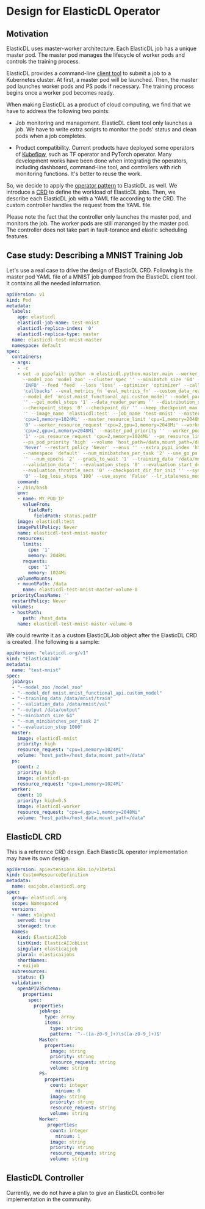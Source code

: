 # Design for ElasticDL Operator

## Motivation

ElasticDL uses master-worker architecture.
Each ElasticDL job has a unique master pod.
The master pod manages the lifecycle of worker pods and controls the training process.

ElasticDL provides a command-line [client tool](https://github.com/sql-machine-learning/elasticdl/blob/develop/docs/designs/client_tool.md)
to submit a job to a Kubernetes cluster.
At first, a master pod will be launched.
Then, the master pod launches worker pods and PS pods if necessary.
The training process begins once a worker pod becomes ready.

When making ElasticDL as a product of cloud computing,
we find that we have to address the following two points:

- Job monitoring and management. ElasticDL client tool only launches a job.
We have to write extra scripts to monitor the pods' status
and clean pods when a job completes.

- Product compatibility. Current products have deployed some operators of [Kubeflow](https://www.kubeflow.org/),
such as TF operator and PyTorch operator.
Many development works have been done when integrating the operators,
including dashboard, command-line tool, and controllers with rich monitoring functions.
It's better to reuse the work.

So, we decide to apply the
[operator pattern](https://kubernetes.io/docs/concepts/extend-kubernetes/operator/)
to ElasticDL as well.
We introduce a [CRD](https://kubernetes.io/docs/concepts/extend-kubernetes/api-extension/custom-resources/)
to define the workload of ElasticDL jobs.
Then, we describe each ElasticDL job with a YAML file according to the CRD.
The custom controller handles the request from the YAML file.

Please note the fact that the controller only launches
the master pod, and monitors the job.
The worker pods are still mananged by the master pod.
The controller does not take part in fault-torance and elastic scheduling features.

## Case study: Describing a MNIST Training Job

Let's use a real case to drive the design of ElasticDL CRD.
Following is the master pod YAML file of a MNIST job
dumped from the ElasticDL client tool.
It contains all the needed information.

```yaml
apiVersion: v1
kind: Pod
metadata:
  labels:
    app: elasticdl
    elasticdl-job-name: test-mnist
    elasticdl-replica-index: '0'
    elasticdl-replica-type: master
  name: elasticdl-test-mnist-master
  namespace: default
spec:
  containers:
  - args:
    - -c
    - set -o pipefail; python -m elasticdl.python.master.main --worker_image 'elasticdl:test'
      --model_zoo 'model_zoo' --cluster_spec '' --minibatch_size '64' --log_level
      'INFO' --feed 'feed' --loss 'loss' --optimizer 'optimizer' --callbacks
      'callbacks' --eval_metrics_fn 'eval_metrics_fn' --custom_data_reader 'custom_data_reader'
      --model_def 'mnist.mnist_functional_api.custom_model' --model_params
      '' --get_model_steps '1' --data_reader_params '' --distribution_strategy 'ParameterServerStrategy'
      --checkpoint_steps '0' --checkpoint_dir '' --keep_checkpoint_max '0' --output
      '' --image_name 'elasticdl:test' --job_name 'test-mnist' --master_resource_request
      'cpu=1,memory=1024Mi' --master_resource_limit 'cpu=1,memory=2048Mi' --num_workers
      '8' --worker_resource_request 'cpu=2,gpu=1,memory=2048Mi' --worker_resource_limit
      'cpu=2,gpu=1,memory=2048Mi' --master_pod_priority '' --worker_pod_priority 'high=0.5' --num_ps_pods
      '1' --ps_resource_request 'cpu=2,memory=1024Mi' --ps_resource_limit 'cpu=2,memory=2048Mi'
      --ps_pod_priority 'high' --volume 'host_path=/data,mount_path=/data' --image_pull_policy
      'Never' --restart_policy 'Never' --envs '' --extra_pypi_index 'https://pypi.org/simple'
      --namespace 'default' --num_minibatches_per_task '2' --use_go_ps 'True' --aux_params '' --log_file_path '' --tensorboard_log_dir
      '' --num_epochs '2' --grads_to_wait '1' --training_data '/data/mnist/train'
      --validation_data '' --evaluation_steps '0' --evaluation_start_delay_secs '100'
      --evaluation_throttle_secs '0' --checkpoint_dir_for_init '' --sync_version_tolerance
      '0' --log_loss_steps '100' --use_async 'False' --lr_staleness_modulation 'False'
    command:
    - /bin/bash
    env:
    - name: MY_POD_IP
      valueFrom:
        fieldRef:
          fieldPath: status.podIP
    image: elasticdl:test
    imagePullPolicy: Never
    name: elasticdl-test-mnist-master
    resources:
      limits:
        cpu: '1'
        memory: 2048Mi
      requests:
        cpu: '1'
        memory: 1024Mi
    volumeMounts:
    - mountPath: /data
      name: elasticdl-test-mnist-master-volume-0
  priorityClassName: ''
  restartPolicy: Never
  volumes:
  - hostPath:
      path: /host_data
    name: elasticdl-test-mnist-master-volume-0
```

We could rewrite it as a custom ElasticDLJob object
after the ElasticDL CRD is created.
The following is a sample:

```yaml
apiVersion: "elasticdl.org/v1"
kind: "ElasticAIJob"
metadata:
  name: "test-mnist"
spec:
  jobArgs:
  - "--model_zoo /model_zoo"
  - "--model_def mnist.mnist_functional_api.custom_model"
  - "--training_data /data/mnist/train"
  - "--valiation_data /data/mnist/val"
  - "--output /data/output"
  - "--minibatch_size 64"
  - "--num_minibatches_per_task 2"
  - "--evaluation_step 1000"
  master:
    image: elasticdl-mnist
    priority: high
    resource_request: "cpu=1,memory=1024Mi"
    volume: "host_path=/host_data,mount_path=/data"
  ps:
    count: 2
    priority: high
    image: elasticdl-ps
    resource_request: "cpu=1,memory=1024Mi"
  worker:
    count: 10
    priority: high=0.5
    image: elasticdl-worker
    resource_request: "cpu=4,gpu=1,memory=2048Mi"
    volume: "host_path=/host_data,mount_path=/data"
```

## ElasticDL CRD

This is a reference CRD design.
Each ElasticDL operator implementation may have its own design.

```yaml
apiVersion: apiextensions.k8s.io/v1beta1
kind: CustomResourceDefinition
metadata:
  name: eaijobs.elasticdl.org
spec:
  group: elasticdl.org
  scope: Namespaced
  versions:
  - name: v1alpha1
    served: true
    storaged: true
  names:
    kind: ElasticAIJob
    listKind: ElasticAIJobList
    singular: elasticaijob
    plural: elasticaijobs
    shortNames:
    - eaijob
  subresources:
    status: {}
  validation:
    openAPIV3Schema:
      properties:
        spec:
          properties:
            jobArgs:
              type: array
              items:
                type: string
                pattern: '^--([a-z0-9_]+)\s([a-z0-9_]+)$'
            Master:
              properties:
                image: string
                priority: string
                resource_request: string
                volume: string
            PS:
              properties:
                count: integer
                  minium: 0
                image: string
                priority: string
                resource_request: string
                volume: string
            Worker:
               properties:
                count: integer
                  minium: 1
                image: string
                priority: string
                resource_request: string
                volume: string
```

## ElasticDL Controller

Currently, we do not have a plan to give an
ElasticDL controller implementation in the community.
